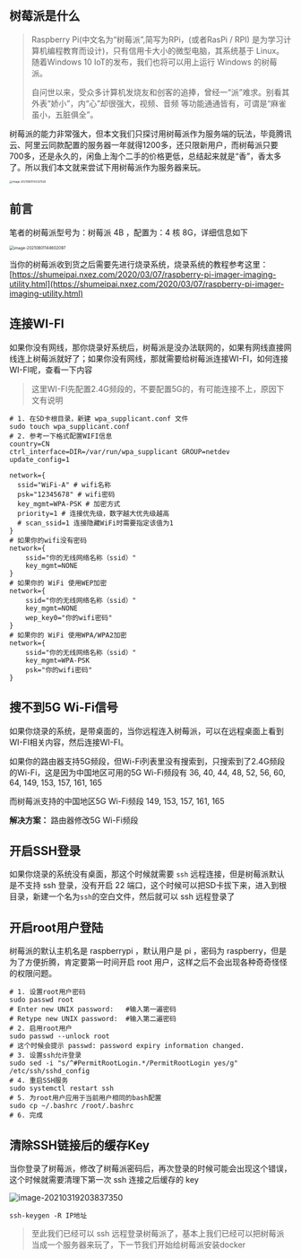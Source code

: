 ## 树莓派是什么

> Raspberry Pi(中文名为“树莓派”,简写为RPi，(或者RasPi / RPI)  是为学习计算机编程教育而设计)，只有信用卡大小的微型电脑，其系统基于 Linux。随着Windows 10 IoT的发布，我们也将可以用上运行 Windows 的树莓派。 
>
> 自问世以来，受众多计算机发烧友和创客的追捧，曾经一“派”难求。别看其外表“娇小”，内“心”却很强大，视频、音频 等功能通通皆有，可谓是“麻雀虽小，五脏俱全”。 

树莓派的能力非常强大，但本文我们只探讨用树莓派作为服务端的玩法，毕竟腾讯云、阿里云同款配置的服务器一年就得1200多，还只限新用户，而树莓派只要700多，还是永久的，闲鱼上淘个二手的价格更低，总结起来就是“香”，香太多了。所以我们本文就来尝试下用树莓派作为服务器来玩。

<img src="https://static.jindll.com/notes/image-20210801143321526.png" alt="image-20210801143321526" style="zoom:33%;" />

## 前言

笔者的树莓派型号为：树莓派 4B ，配置为：4 核 8G，详细信息如下

<img src="https://static.jindll.com/notes/image-20210801144602097.png" alt="image-20210801144602097" style="zoom:50%;" />

当你的树莓派收到货之后需要先进行烧录系统，烧录系统的教程参考这里：[https://shumeipai.nxez.com/2020/03/07/raspberry-pi-imager-imaging-utility.html](https://shumeipai.nxez.com/2020/03/07/raspberry-pi-imager-imaging-utility.html)

## 连接WI-FI

如果你没有网线，那你烧录好系统后，树莓派是没办法联网的，如果有网线直接网线连上树莓派就好了；如果你没有网线，那就需要给树莓派连接WI-FI，如何连接WI-FI呢，查看一下内容

> 这里WI-FI先配置2.4G频段的，不要配置5G的，有可能连接不上，原因下文有说明

```shell
# 1. 在SD卡根目录，新建 wpa_supplicant.conf 文件
sudo touch wpa_supplicant.conf
# 2. 参考一下格式配置WIFI信息
country=CN
ctrl_interface=DIR=/var/run/wpa_supplicant GROUP=netdev
update_config=1
 
network={
  ssid="WiFi-A" # wifi名称
  psk="12345678" # wifi密码
  key_mgmt=WPA-PSK # 加密方式
  priority=1 # 连接优先级，数字越大优先级越高
  # scan_ssid=1 连接隐藏WiFi时需要指定该值为1
}
# 如果你的wifi没有密码
network={
	ssid="你的无线网络名称（ssid）"
	key_mgmt=NONE
}
# 如果你的 WiFi 使用WEP加密
network={
	ssid="你的无线网络名称（ssid）"
	key_mgmt=NONE
	wep_key0="你的wifi密码"
}
# 如果你的 WiFi 使用WPA/WPA2加密
network={
	ssid="你的无线网络名称（ssid）"
	key_mgmt=WPA-PSK
	psk="你的wifi密码"
}

```

## 搜不到5G Wi-Fi信号

如果你烧录的系统，是带桌面的，当你远程连入树莓派，可以在远程桌面上看到WI-FI相关内容，然后连接WI-FI。

如果你的路由器支持5G频段，但Wi-Fi列表里没有搜索到，只搜索到了2.4G频段的Wi-Fi，这是因为中国地区可用的5G Wi-Fi频段有 36, 40, 44, 48, 52, 56, 60, 64, 149, 153, 157, 161, 165

而树莓派支持的中国地区5G Wi-Fi频段 149, 153, 157, 161, 165

**解决方案：** 路由器修改5G Wi-Fi频段

## 开启SSH登录

如果你烧录的系统没有桌面，那这个时候就需要 `ssh` 远程连接，但是树莓派默认是不支持 ssh 登录，没有开启 22 端口，这个时候可以把SD卡拔下来，进入到根目录，新建一个名为`ssh`的空白文件，然后就可以 ssh 远程登录了

## 开启root用户登陆

树莓派的默认主机名是 raspberrypi ，默认用户是 pi ，密码为 raspberry，但是为了方便折腾，肯定要第一时间开启 root 用户，这样之后不会出现各种奇奇怪怪的权限问题。

```shell
# 1. 设置root用户密码
sudo passwd root
# Enter new UNIX password:   #输入第一遍密码
# Retype new UNIX password:  #输入第二遍密码
# 2. 启用root用户
sudo passwd --unlock root
# 这个时候会提示 passwd: password expiry information changed.
# 3. 设置ssh允许登录
sudo sed -i "s/^#PermitRootLogin.*/PermitRootLogin yes/g" /etc/ssh/sshd_config
# 4. 重启SSH服务
sudo systemctl restart ssh
# 5. 为root用户应用于当前用户相同的bash配置
sudo cp ~/.bashrc /root/.bashrc
# 6. 完成
```

## 清除SSH链接后的缓存Key

当你登录了树莓派，修改了树莓派密码后，再次登录的时候可能会出现这个错误，这个时候就需要清理下第一次 ssh 连接之后缓存的 key

![image-20210319203837350](https://static.jindll.com/notes/image-20210319203837350.png)

```shell
ssh-keygen -R IP地址
```

> 至此我们已经可以 ssh 远程登录树莓派了，基本上我们已经可以把树莓派当成一个服务器来玩了，下一节我们开始给树莓派安装docker